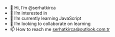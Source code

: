 - 👋 Hi, I’m @serhatkirca
- 👀 I’m interested in 
- 🌱 I’m currently learning JavaScript
- 💞️ I’m looking to collaborate on learning
- 📫 How to reach me serhatkirca@outlook.com.tr

<!---
serhatkirca/serhatkirca is a ✨ special ✨ repository because its `README.md` (this file) appears on your GitHub profile.
You can click the Preview link to take a look at your changes.
--->
